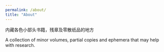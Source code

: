 ```yaml
---
permalink: /about/
title: "About"
---
```


内藏各色小部头书籍，残章及零散纸品的地方

A collection of minor volumes, partial copies and ephemera that may help with research.